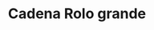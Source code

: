 ---
title: Cadena Rolo grande
date: 
draft: false

# descripcion
description : Cadena eslabón grande

materials: Plata 925

color: Plateado

dimensions: 40cm, 45cm y 50cm

code: 04-12-0077

type: "Colgantes"

categories: []

price: $8.140,00

price_eftvo: $6.920,00

# Images
# first image will be shown in the product page
images:
  # - image: "images/path_to_image"
  # La ubicacion de las imagenes es imagenes/Colgantes/Colgantes.Cadenas/04-12-0077-cadena-rolo-grande
  - image: "./images/colgantes/cadenas/04-12-0077-cadena-eslabon-grande_a.JPG"
  - image: "./images/colgantes/cadenas/04-12-0077-cadena-eslabon-grande_b.JPG"
---